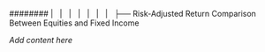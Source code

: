 ######## |   |   |   |   |   |   |   ├── Risk-Adjusted Return Comparison Between Equities and Fixed Income

*Add content here*